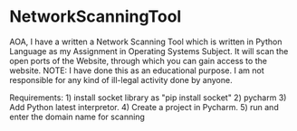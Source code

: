# NetworkScanningTool
AOA, I have a written a Network Scanning Tool which is written in Python Language as my Assignment in Operating Systems Subject. It will scan the open ports of the Website, through which you can gain access to the website.
NOTE: I have done this as an educational purpose. I am not responsible for any kind of ill-legal activity done by anyone. 

Requirements:
        1) install socket library as "pip install socket"
        2) pycharm
        3) Add Python latest interpretor.
        4) Create a project in Pycharm.
        5) run and enter the domain name for scanning

